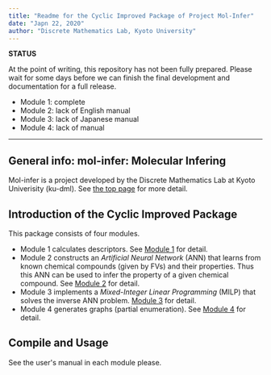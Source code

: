```yaml
---
title: "Readme for the Cyclic Improved Package of Project Mol-Infer"
date: "Japn 22, 2020"
author: "Discrete Mathematics Lab, Kyoto University"
---
```


**STATUS**

At the point of writing, this repository has not been fully prepared. Please wait for some days before we can finish the final development and documentation for a full release.

* Module 1: complete
* Module 2: lack of English manual
* Module 3: lack of Japanese manual
* Module 4: lack of manual

---

## General info: mol-infer: Molecular Infering

Mol-infer is a project developed by the Discrete Mathematics Lab at Kyoto Univerisity (ku-dml). See [the top page](https://github.com/ku-dml/mol-infer) for more detail.

## Introduction of the Cyclic Improved Package

This package consists of four modules.

+ Module 1 calculates descriptors. See [Module 1](Module_1/) for detail.
+ Module 2 constructs an *Artificial Neural Network* (ANN) that learns from known chemical compounds (given by FVs) and their properties. Thus this ANN can be used to infer the property of a given chemical compound. See [Module 2](Module_2/) for detail.
+ Module 3 implements a *Mixed-Integer Linear Programming* (MILP) that solves the inverse ANN problem.
[Module 3](Module_3/) for detail.
+ Module 4 generates graphs (partial enumeration). See [Module 4](Module_4/) for detail.

## Compile and Usage

See the user's manual in each module please.
